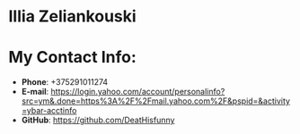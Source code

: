 # Illia Zeliankouski
# My Contact Info:
* **Phone**: +375291011274
* **E-mail**: https://login.yahoo.com/account/personalinfo?src=ym&.done=https%3A%2F%2Fmail.yahoo.com%2F&pspid=&activity=ybar-acctinfo
* **GitHub**: https://github.com/DeatHisfunny
